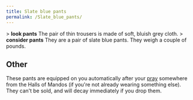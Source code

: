 ```yaml
---
title: Slate blue pants
permalink: /Slate_blue_pants/
---
```


\> **look pants**
The pair of thin trousers is made of soft, bluish grey cloth.
\> **consider pants**
They are a pair of slate blue pants.
They weigh a couple of pounds.

## Other

These pants are equipped on you automatically after your
[pray](pray "wikilink") somewhere from the Halls of Mandos (if you're
not already wearing something else). They can't be sold, and will decay
immediately if you drop them.